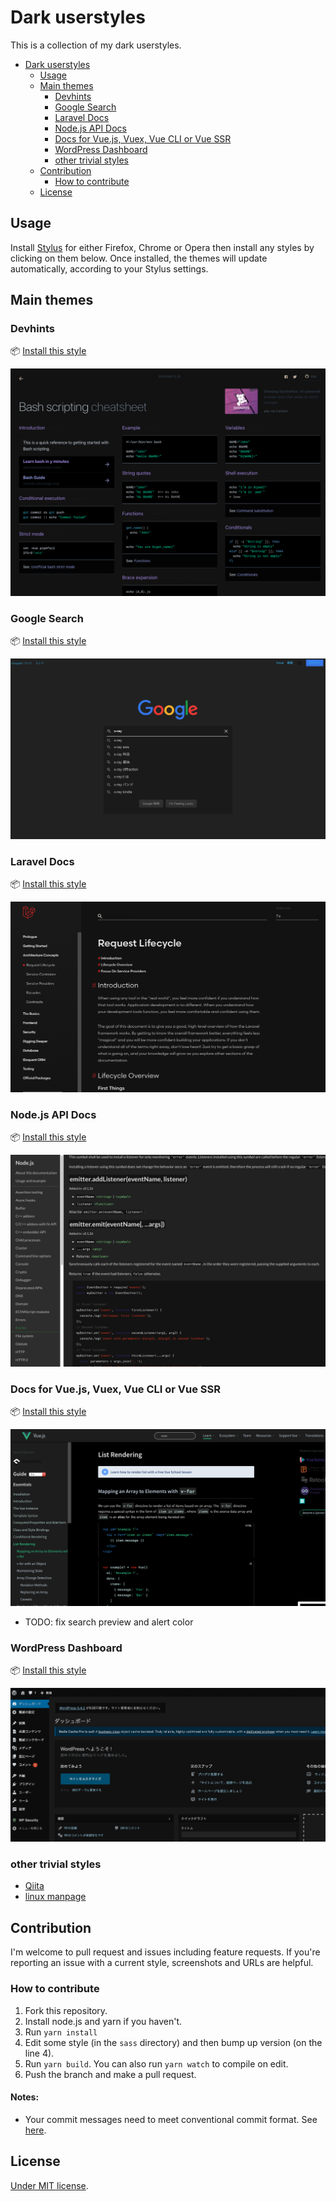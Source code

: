 # Dark userstyles
This is a collection of my dark userstyles.

- [Dark userstyles](#dark-userstyles)
    - [Usage](#usage)
    - [Main themes](#main-themes)
        - [Devhints](#devhints)
        - [Google Search](#google-search)
        - [Laravel Docs](#laravel-docs)
        - [Node.js API Docs](#nodejs-api-docs)
        - [Docs for Vue.js, Vuex, Vue CLI or Vue SSR](#vuejs-vuex-vue-cli-or-vue-ssr)
        - [WordPress Dashboard](#wordpress-dashboard)
        - [other trivial styles](#other-trivial-styles)
    - [Contribution](#contribution)
        - [How to contribute](#how-to-contribute)
    - [License](#license)

## Usage
Install [Stylus](https://add0n.com/stylus.html) for either Firefox, Chrome or Opera then install any styles by clicking on them below. Once installed, the themes will update automatically, according to your Stylus settings.

## Main themes
### Devhints
📦 [Install this style](https://github.com/xentok/userstyles/raw/master/build/devhints.io/dark.user.css)

![Devhints](image/devhints.io.png)

### Google Search
📦 [Install this style](https://github.com/xentok/userstyles/raw/master/build/google.com/clean-dark.user.css)

![Google](image/google.com.png)

### Laravel Docs
📦 [Install this style](https://github.com/xentok/userstyles/raw/master/build/laravel.com/dark.user.css)

![Laravel](image/laravel.com.png)

### Node.js API Docs
📦 [Install this style](https://github.com/xentok/userstyles/raw/master/build/nodejs.org/dark.user.css)

![Node.js API](image/nodejs.org.png)

### Docs for Vue.js, Vuex, Vue CLI or Vue SSR
📦 [Install this style](https://github.com/xentok/userstyles/raw/master/build/vuejs.org/dark.user.css)

![Vue](image/vuejs.org.png)

* TODO: fix search preview and alert color

### WordPress Dashboard
📦 [Install this style](https://github.com/xentok/userstyles/raw/master/build/wordpress/black.user.css)

![WordPress](image/wordpress.png)

### other trivial styles
* [Qiita](https://github.com/xentok/userstyles/raw/master/build/qiita.com/dark.user.css)
* [linux manpage](https://github.com/xentok/userstyles/raw/master/build/linux.die.net/dark.user.css)

## Contribution
I'm welcome to pull request and issues including feature requests.
If you're reporting an issue with a current style, screenshots and URLs are helpful.

### How to contribute
1. Fork this repository.
2. Install node.js and yarn if you haven't.
3. Run `yarn install`
4. Edit some style (in the `sass` directory) and then bump up version (on the line 4).
5. Run `yarn build`. You can also run `yarn watch` to compile on edit.
6. Push the branch and make a pull request.

#### Notes:
* Your commit messages need to meet conventional commit format. See [here](https://github.com/conventional-changelog/commitlint#what-is-commitlint).

## License
[Under MIT license](https://opensource.org/licenses/MIT).
